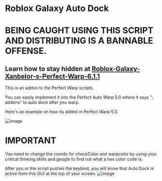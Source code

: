 # Roblox Galaxy Auto Dock

# BEING CAUGHT USING THIS SCRIPT AND DISTRIBUTING IS A BANNABLE OFFENSE. 
## Learn how to stay hidden at [Roblox-Galaxy-Xanbelor-s-Perfect-Warp-6.1.1](https://github.com/Aerospace911/Roblox-Galaxy-Xanbelor-s-Perfect-Warp-6.1.1)

This is an addon to the Perfect Warp scripts.

You can easily implement it into the Perfect Auto Warp 5.0 where it says "; addons" to auto dock after you warp.

Here's an example on how its added in Perfect Warp 5.0.

![image](https://github.com/user-attachments/assets/6612f0f3-c853-481c-b57e-12e558acc1dd)

# IMPORTANT
You need to change the coords for checkColor and warpcolor by using your critical thinking skills and google to find out what a hex color code is.

After you or the script pushes the keybind, you will know that Auto Dock is active from this GUI at the top of your screen.
![image](https://github.com/user-attachments/assets/76774d2a-33cf-42ed-aad1-92428697ba50)
